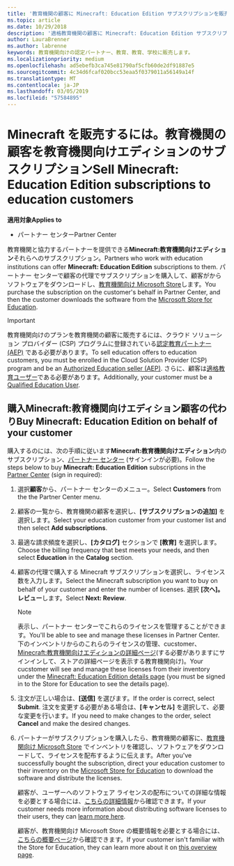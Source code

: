 ```yaml
---
title: '教育機関の顧客に Minecraft: Education Edition サブスクリプションを販売する'
ms.topic: article
ms.date: 10/29/2018
description: '適格教育機関の顧客に Minecraft: Education Edition サブスクリプションを販売します。'
author: LauraBrenner
ms.author: labrenne
keywords: 教育機関向けの認定パートナー、教育、教育、学校に販売します。
ms.localizationpriority: medium
ms.openlocfilehash: ad5ebefb3ca745e81790af5cfb60de2df91887e5
ms.sourcegitcommit: 4c34d6fcaf020bcc53eaa5f0379011a56149a14f
ms.translationtype: MT
ms.contentlocale: ja-JP
ms.lasthandoff: 03/05/2019
ms.locfileid: "57584895"
---
```

# <a name="sell-minecraft-education-edition-subscriptions-to-education-customers"></a><span data-ttu-id="6ea56-104">Minecraft を販売するには。教育機関の顧客を教育機関向けエディションのサブスクリプション</span><span class="sxs-lookup"><span data-stu-id="6ea56-104">Sell Minecraft: Education Edition subscriptions to education customers</span></span>

<span data-ttu-id="6ea56-105">**適用対象**</span><span class="sxs-lookup"><span data-stu-id="6ea56-105">**Applies to**</span></span>

-  <span data-ttu-id="6ea56-106">パートナー センター</span><span class="sxs-lookup"><span data-stu-id="6ea56-106">Partner Center</span></span>

<span data-ttu-id="6ea56-107">教育機関と協力するパートナーを提供できる**Minecraft:教育機関向けエディション**それらへのサブスクリプション。</span><span class="sxs-lookup"><span data-stu-id="6ea56-107">Partners who work with education institutions can offer **Minecraft: Education Edition** subscriptions to them.</span></span> <span data-ttu-id="6ea56-108">パートナー センターで顧客の代理でサブスクリプションを購入して、顧客がからソフトウェアをダウンロードし、[教育機関向け Microsoft Store](https://educationstore.microsoft.com)します。</span><span class="sxs-lookup"><span data-stu-id="6ea56-108">You purchase the subscription on the customer's behalf in Partner Center, and then the customer downloads the software from the [Microsoft Store for Education](https://educationstore.microsoft.com).</span></span> 

>[!IMPORTANT]
><span data-ttu-id="6ea56-109">教育機関向けのプランを教育機関の顧客に販売するには、クラウド ソリューション プロバイダー (CSP) プログラムに登録されている[認定教育パートナー (AEP)](https://www.mepn.com) である必要があります。</span><span class="sxs-lookup"><span data-stu-id="6ea56-109">To sell education offers to education customers, you must be enrolled in the Cloud Solution Provider (CSP) program and be an [Authorized Education seller (AEP)](https://www.mepn.com).</span></span> <span data-ttu-id="6ea56-110">さらに、顧客は[適格教育ユーザー](https://www.microsoftvolumelicensing.com/DocumentSearch.aspx?Mode=3&DocumentTypeId=7)である必要があります。</span><span class="sxs-lookup"><span data-stu-id="6ea56-110">Additionally, your customer must be a [Qualified Education User](https://www.microsoftvolumelicensing.com/DocumentSearch.aspx?Mode=3&DocumentTypeId=7).</span></span>  

 
## <a name="buy-minecraft-education-edition-on-behalf-of-your-customer"></a><span data-ttu-id="6ea56-111">購入**Minecraft:教育機関向けエディション**顧客の代わり</span><span class="sxs-lookup"><span data-stu-id="6ea56-111">Buy **Minecraft: Education Edition** on behalf of your customer</span></span>

<span data-ttu-id="6ea56-112">購入するのには、次の手順に従います**Minecraft:教育機関向けエディション**内のサブスクリプション、[パートナー センター](https://partnercenter.microsoft.com/pcv/dashboard/overview
) (サインインが必要)。</span><span class="sxs-lookup"><span data-stu-id="6ea56-112">Follow the steps below to buy **Minecraft: Education Edition** subscriptions in the [Partner Center](https://partnercenter.microsoft.com/pcv/dashboard/overview
) (sign in required):</span></span>

  1.  <span data-ttu-id="6ea56-113">選択**顧客**から、パートナー センターのメニュー。</span><span class="sxs-lookup"><span data-stu-id="6ea56-113">Select **Customers** from the the Partner Center menu.</span></span>
  
  2.  <span data-ttu-id="6ea56-114">顧客の一覧から、教育機関の顧客を選択し、**[サブスクリプションの追加]** を選択します。</span><span class="sxs-lookup"><span data-stu-id="6ea56-114">Select your education customer from your customer list and then select **Add subscriptions**.</span></span>
  
  3.  <span data-ttu-id="6ea56-115">最適な請求頻度を選択し、**[カタログ]** セクションで **[教育]** を選択します。</span><span class="sxs-lookup"><span data-stu-id="6ea56-115">Choose the billing frequency that best meets your needs, and then select **Education** in the **Catalog** section.</span></span>

  4.  <span data-ttu-id="6ea56-116">顧客の代理で購入する Minecraft サブスクリプションを選択し、ライセンス数を入力します。</span><span class="sxs-lookup"><span data-stu-id="6ea56-116">Select the Minecraft subscription you want to buy on behalf of your customer and enter the number of licenses.</span></span> <span data-ttu-id="6ea56-117">選択 **[次へ]。レビュー**します。</span><span class="sxs-lookup"><span data-stu-id="6ea56-117">Select **Next: Review**.</span></span>

      >[!NOTE]
      ><span data-ttu-id="6ea56-118">表示し、パートナー センターでこれらのライセンスを管理することができます。</span><span class="sxs-lookup"><span data-stu-id="6ea56-118">You'll be able to see and manage these licenses in Partner Center.</span></span> <span data-ttu-id="6ea56-119">下のインベントリからのこれらのライセンスの管理、cucstomer、 [Minecraft:教育機関向けエディションの詳細ページ](https://educationstore.microsoft.com/en-us/store/details/minecraft-education-edition/9nblggh4r2r6)(する必要がありますにサインインして、ストアの詳細ページを表示する教育機関向け)。</span><span class="sxs-lookup"><span data-stu-id="6ea56-119">Your cucstomer will see and manage these licenses from their inventory under the [Minecraft: Education Edition details page](https://educationstore.microsoft.com/en-us/store/details/minecraft-education-edition/9nblggh4r2r6) (you must be signed in to the Store for Education to see the details page).</span></span> 

  5.  <span data-ttu-id="6ea56-120">注文が正しい場合は、**[送信]** を選びます。</span><span class="sxs-lookup"><span data-stu-id="6ea56-120">If the order is correct, select **Submit**.</span></span> <span data-ttu-id="6ea56-121">注文を変更する必要がある場合は、**[キャンセル]** を選択して、必要な変更を行います。</span><span class="sxs-lookup"><span data-stu-id="6ea56-121">If you need to make changes to the order, select **Cancel** and make the desired changes.</span></span>   

  6.  <span data-ttu-id="6ea56-122">パートナーがサブスクリプションを購入したら、教育機関の顧客に、[教育機関向け Microsoft Store](https://educationstore.microsoft.com) でインベントリを確認し、ソフトウェアをダウンロードして、ライセンスを配布するように伝えます。</span><span class="sxs-lookup"><span data-stu-id="6ea56-122">After you've successfully bought the subscription, direct your education customer to their inventory on the [Microsoft Store for Education](https://educationstore.microsoft.com) to download the software and distribute the licenses.</span></span>

      <span data-ttu-id="6ea56-123">顧客が、ユーザーへのソフトウェア ライセンスの配布についての詳細な情報を必要とする場合には、[こちらの詳細情報](https://docs.microsoft.com/education/windows/school-get-minecraft#distribute-minecraft)から確認できます。</span><span class="sxs-lookup"><span data-stu-id="6ea56-123">If your customer needs more information about distributing software licenses to their users, they can [learn more here](https://docs.microsoft.com/education/windows/school-get-minecraft#distribute-minecraft).</span></span>  
  
      <span data-ttu-id="6ea56-124">顧客が、教育機関向け Microsoft Store の概要情報を必要とする場合には、[こちらの概要ページ](https://docs.microsoft.com/microsoft-store/windows-store-for-business-overview)から確認できます。</span><span class="sxs-lookup"><span data-stu-id="6ea56-124">If your customer isn't familiar with the Store for Education, they can learn more about it on [this overview page](https://docs.microsoft.com/microsoft-store/windows-store-for-business-overview).</span></span>  

      

